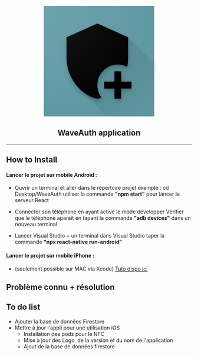 <p align="center">
  <img alt="react-native-nfc-rewriter" src="./images/nfc-rewriter-icon.png" width="300">
</p>
<p align="center">
  <h2 align="center">WaveAuth application</h2>
</p>

---

## How to Install

<h4> Lancer le projet sur mobile Android : </h4>

- Ouvrir un terminal et aller dans le répertoire projet
  exemple : cd Desktop/WaveAuth
  utiliser la commande <strong>"npm start"</strong> pour lancer le serveur React

- Connecter son téléphone en ayant activé le mode développer
  Vérifier que le téléphone aparait en tapant la commande <strong>"adb devices"</strong> dans un nouveau terminal

- Lancer Visual Studio + un terminal dans Visual Studio
  taper la commande <strong>"npx react-native run-android"</strong>

<h4> Lancer le projet sur mobile iPhone : </h4>

- (seulement possible sur MAC via Xcode)
  <a href="https://reactnative.dev/docs/running-on-device">Tuto dispo ici</a>

## Problème connu + résolution

## To do list

- Ajouter la base de données Firestore
- Mettre à jour l'appli pour une utilisation iOS
  - Installation des pods pour le NFC
  - Mise à jour des Logo, de la version et du nom de l'application
  - Ajout de la base de données firestore
